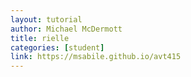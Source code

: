 ```yaml
---
layout: tutorial
author: Michael McDermott
title: rielle
categories: [student]
link: https://msabile.github.io/avt415
---
```

